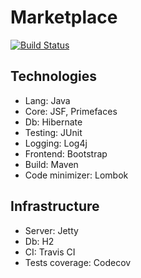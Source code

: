 # Marketplace

[![Build Status](https://travis-ci.org/untechs/marketplace.svg?branch=master)](https://travis-ci.org/untechs/marketplace)

## Technologies

* Lang: Java
* Core: JSF, Primefaces
* Db: Hibernate
* Testing: JUnit
* Logging: Log4j
* Frontend: Bootstrap
* Build: Maven
* Code minimizer: Lombok

## Infrastructure

* Server: Jetty
* Db: H2
* CI: Travis CI
* Tests coverage: Codecov